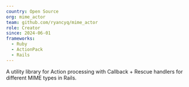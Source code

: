 ```yaml
---
country: Open Source
org: mime_actor
team: github.com/ryancyq/mime_actor
role: Creator
since: 2024-06-01
frameworks:
  - Ruby
  - ActionPack
  - Rails
---
```


A utility library for Action processing with Callback + Rescue handlers for different MIME types in Rails.